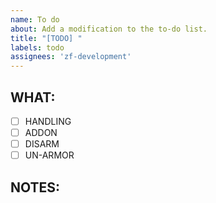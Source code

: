 ```yaml
---
name: To do
about: Add a modification to the to-do list.
title: "[TODO] "
labels: todo
assignees: 'zf-development'
---
```


## WHAT:
- [ ] HANDLING
- [ ] ADDON
- [ ] DISARM
- [ ] UN-ARMOR

## NOTES:
#### 
